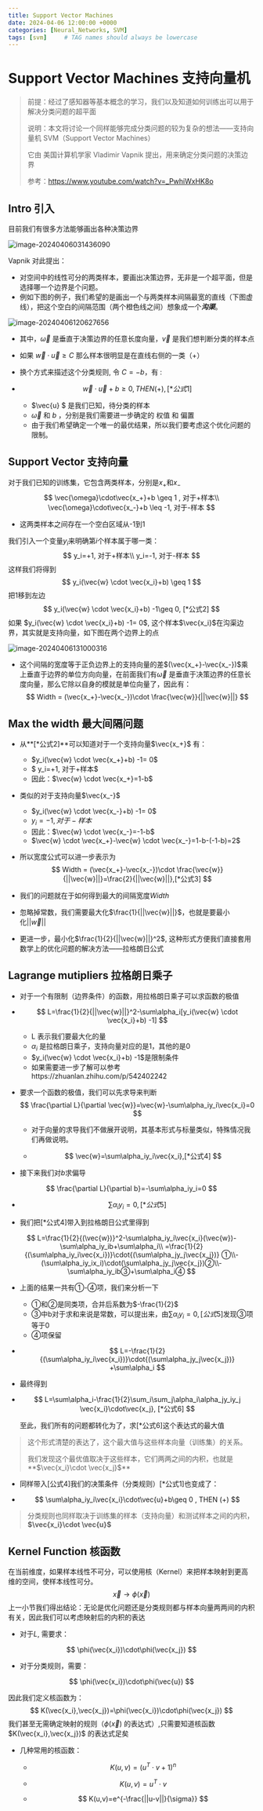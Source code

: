 ```yaml
---
title: Support Vector Machines
date: 2024-04-06 12:00:00 +0000
categories: [Neural_Networks, SVM]
tags: [svm]     # TAG names should always be lowercase
---
```


# Support Vector Machines 支持向量机	

> 前提：经过了感知器等基本概念的学习，我们以及知道如何训练出可以用于解决分类问题的超平面
>
> 说明：本文将讨论一个同样能够完成分类问题的较为复杂的想法——支持向量机 SVM（Support Vector Machines）
>
> 它由 美国计算机学家 Vladimir Vapnik 提出，用来确定分类问题的决策边界
>
> 参考：https://www.youtube.com/watch?v=_PwhiWxHK8o

##  Intro 引入

目前我们有很多方法能够画出各种决策边界

![image-20240406031436090](/assets/img/2024-04-06-SVM_intro/image-20240406031436090.png)

Vapnik 对此提出：

- 对空间中的线性可分的两类样本，要画出决策边界，无非是一个超平面，但是选择哪一个边界是个问题。
- 例如下图的例子，我们希望的是画出一个与两类样本间隔最宽的直线（下图虚线），把这个空白的间隔范围（两个橙色线之间）想象成一个***沟渠***。

![image-20240406120627656](/assets/img/2024-04-06-SVM_intro/image-20240406120627656.png)

- 其中，$\vec{\omega}$ 是垂直于决策边界的任意长度向量，$\vec{v}$ 是我们想判断分类的样本点

- 如果 $\vec{w}\cdot\vec{u}\geq C$ 那么样本很明显是在直线右侧的一类（+）

- 换个方式来描述这个分类规则, 令 $C=-b$，有 :

- $$
  \vec{w}\cdot\vec{u}+b\geq 0 , THEN (+) , [*公式1]
  $$

  - $\vec{u} $ 是我们已知，待分类的样本
  - $\vec{\omega}$ 和  $b$ ，分别是我们需要进一步确定的 权值 和 偏置
  - 由于我们希望确定一个唯一的最优结果，所以我们要考虑这个优化问题的限制。

## Support Vector 支持向量

对于我们已知的训练集，它包含两类样本，分别是$x_+$和$x_-$
$$
\vec{\omega}\cdot\vec{x_+}+b \geq 1 , 对于+样本\\
\vec{\omega}\cdot\vec{x_-}+b \leq -1, 对于-样本
$$

- 这两类样本之间存在一个空白区域从-1到1

我们引入一个变量$y_i$来明确第$i$个样本属于哪一类：
$$
y_i=+1, 对于+样本\\
y_i=-1, 对于-样本
$$
这样我们将得到
$$
y_i(\vec{w} \cdot \vec{x_i}+b) \geq 1
$$
把1移到左边
$$
y_i(\vec{w} \cdot \vec{x_i}+b) -1\geq 0, [*公式2]
$$
如果 $y_i(\vec{w} \cdot \vec{x_i}+b) -1= 0$, 这个样本$\vec{x_i}$在沟渠边界，其实就是支持向量，如下图在两个边界上的点

![image-20240406131000316](/assets/img/2024-04-06-SVM_intro/image-20240406131000316.png)

- 这个间隔的宽度等于正负边界上的支持向量的差$(\vec{x_+}-\vec{x_-})$乘上垂直于边界的单位方向向量，在前面我们有$\vec{\omega}$ 是垂直于决策边界的任意长度向量，那么它除以自身的模就是单位向量了，因此有：
  $$
  Width = (\vec{x_+}-\vec{x_-})\cdot \frac{\vec{w}}{||\vec{w}||}
  $$

## Max the width 最大间隔问题

- 从**[*公式2]**可以知道对于一个支持向量$\vec{x_+}$ 有：
  - $y_i(\vec{w} \cdot \vec{x_+}+b) -1= 0$
  - $ y_i=+1, 对于+样本$
  - 因此：$\vec{w} \cdot \vec{x_+}=1-b$
- 类似的对于支持向量$\vec{x_-}$
  - $y_i(\vec{w} \cdot \vec{x_-}+b) -1= 0$
  - $y_i=-1, 对于-样本$
  - 因此：$\vec{w} \cdot \vec{x_-}=-1-b$
  - $\vec{w} \cdot \vec{x_+}-\vec{w} \cdot \vec{x_-}=1-b-(-1-b)=2$

- 所以宽度公式可以进一步表示为
  $$
  Width = (\vec{x_+}-\vec{x_-})\cdot \frac{\vec{w}}{||\vec{w}||}=\frac{2}{||\vec{w}||},[*公式3]
  $$

- 我们的问题就在于如何得到最大的间隔宽度$Width$

- 忽略掉常数，我们需要最大化$\frac{1}{||\vec{w}||}$，也就是要最小化${||\vec{w}||}$
- 更进一步，最小化$\frac{1}{2}{||\vec{w}||}^2$, 这种形式方便我们直接套用数学上的优化问题的解决方法——拉格朗日公式

##  Lagrange mutipliers 拉格朗日乘子

- 对于一个有限制（边界条件）的函数，用拉格朗日乘子可以求函数的极值

- $$
  L=\frac{1}{2}{||\vec{w}||}^2-\sum\alpha_i[y_i(\vec{w} \cdot \vec{x_i}+b) -1]
  $$

  - L 表示我们要最大化的量
  - $\alpha_i$ 是拉格朗日乘子，支持向量对应的是1，其他的是0
  -  $y_i(\vec{w} \cdot \vec{x_i}+b) -1$是限制条件
  - 如果需要进一步了解可以参考https://zhuanlan.zhihu.com/p/542402242

- 要求一个函数的极值，我们可以先求导来判断
  $$
  \frac{\partial L}{\partial \vec{w}}=\vec{w}-\sum\alpha_iy_i\vec{x_i}=0
  $$

  - 对于向量的求导我们不做展开说明，其基本形式与标量类似，特殊情况我们再做说明。

  - $$
    \vec{w}=\sum\alpha_iy_i\vec{x_i},[*公式4]
    $$

- 接下来我们对$b$求偏导

$$
\frac{\partial L}{\partial b}=-\sum\alpha_iy_i=0
$$

- $$
  \sum\alpha_iy_i=0,[*公式5]
  $$

- 我们把[*公式4]带入到拉格朗日公式里得到

$$
L=\frac{1}{2}{(\vec{w})}^2-\sum\alpha_iy_i\vec{x_i}(\vec{w})-\sum\alpha_iy_ib+\sum\alpha_i\\
=\frac{1}{2}{(\sum\alpha_iy_i\vec{x_i})}\cdot{(\sum\alpha_jy_j\vec{x_j})} ①\\-(\sum\alpha_iy_ix_i)\cdot(\sum\alpha_jy_j\vec{x_j})②\\-\sum\alpha_iy_ib③+\sum\alpha_i④
$$

- 上面的结果一共有①-④项，我们来分析一下

  - ①和②是同类项，合并后系数为$-\frac{1}{2}$
  - ③中b对于求和来说是常数，可以提出来，由$\sum\alpha_iy_i=0,[公式5]$发现③项等于0
  - ④项保留

- $$
  L=-\frac{1}{2}{(\sum\alpha_iy_i\vec{x_i})}\cdot{(\sum\alpha_jy_j\vec{x_j})} +\sum\alpha_i
  $$

- 最终得到

- $$
  L=\sum\alpha_i-\frac{1}{2}\sum_i\sum_j\alpha_i\alpha_jy_iy_j  \vec{x_i}\cdot\vec{x_j}, [*公式6]
  $$

  至此，我们所有的问题都转化为了，求[*公式6]这个表达式的最大值

> 这个形式清楚的表达了，这个最大值与这些样本向量（训练集）的关系。
>
> 我们发现这个最优值取决于这些样本，它们两两之间的内积，也就是**$\vec{x_i}\cdot \vec{x_j}$**

- 同样带入[公式4]我们的决策条件（分类规则）[*公式1]也变成了：

- $$
  \sum\alpha_iy_i\vec{x_i}\cdot\vec{u}+b\geq 0 , THEN (+)
  $$

> 分类规则也同样取决于训练集的样本（支持向量）和测试样本之间的内积，**$\vec{x_i}\cdot \vec{u}$**

## Kernel Function 核函数

在当前维度，如果样本线性不可分，可以使用核（Kernel）来把样本映射到更高维的空间，使样本线性可分。
$$
\vec{x} \rightarrow \phi(\vec{x})
$$
上一小节我们得出结论：无论是优化问题还是分类规则都与样本向量两两间的内积有关，因此我们可以考虑映射后的内积的表达

- 对于$L$, 需要求：

$$
\phi(\vec{x_i})\cdot\phi(\vec{x_j})
$$

- 对于分类规则，需要：

$$
\phi(\vec{x_i})\cdot\phi(\vec{u})
$$

因此我们定义核函数为：
$$
K(\vec{x_i},\vec{x_j})=\phi(\vec{x_i})\cdot\phi(\vec{x_j})
$$
我们甚至无需确定映射的规则（$\phi(\vec{x})$ 的表达式）,只需要知道核函数$K(\vec{x_i},\vec{x_j})$ 的表达式足矣

- 几种常用的核函数：

  - $$
    K(u,v)=(u^T\cdot v+1)^n
    $$

    

  - $$
    K(u,v)=u^T\cdot v
    $$

  - $$
    K(u,v)=e^{-\frac{||u-v||}{\sigma}}
    $$